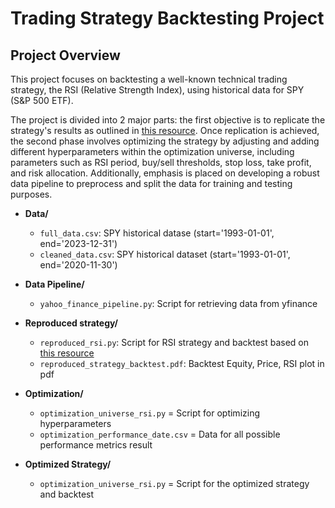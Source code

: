 # **Trading Strategy Backtesting Project**

## **Project Overview**

This project focuses on backtesting a well-known technical trading strategy, the RSI (Relative Strength Index), using historical data for SPY (S&P 500 ETF).

The project is divided into 2 major parts: the first objective is to replicate the strategy's results as outlined in [this resource](https://www.quantifiedstrategies.com/rsi-trading-strategy/). Once replication is achieved, the second phase involves optimizing the strategy by adjusting and adding different hyperparameters within the optimization universe, including parameters such as RSI period, buy/sell thresholds, stop loss, take profit, and risk allocation. Additionally, emphasis is placed on developing a robust data pipeline to preprocess and split the data for training and testing purposes.



- **Data/**
  - `full_data.csv`: SPY historical datase (start='1993-01-01', end='2023-12-31')
  - `cleaned_data.csv`: SPY historical dataset (start='1993-01-01', end='2020-11-30')

- **Data Pipeline/**
  - `yahoo_finance_pipeline.py`: Script for retrieving data from yfinance

- **Reproduced strategy/**
  - `reproduced_rsi.py`: Script for RSI strategy and backtest based on [this resource](https://www.quantifiedstrategies.com/rsi-trading-strategy/)
  - `reproduced_strategy_backtest.pdf`: Backtest Equity, Price, RSI plot in pdf 

- **Optimization/**
  - `optimization_universe_rsi.py` = Script for optimizing hyperparameters
  - `optimization_performance_date.csv` = Data for all possible performance metrics result

- **Optimized Strategy/**
  - `optimization_universe_rsi.py` = Script for the optimized strategy and backtest
